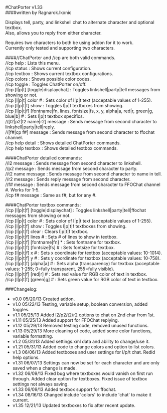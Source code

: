 #ChatPorter v1.33  
####written by Ragnarok.Ikonic  

Displays tell, party, and linkshell chat to alternate character and optional textbox.  
Also, allows you to reply from either character.  

Requires two characters to both be using addon for it to work.  
Currently only tested and supporting two characters.  

####//ChatPorter and //cp are both valid commands.  
//cp help : Lists this menu.  
//cp status : Shows current configuration.  
//cp textbox : Shows current textbox configurations.  
//cp colors : Shows possible color codes.  
//cp toggle : Toggles ChatPorter on/off.  
//cp [l|p|t] [toggle|displaychat] : Toggles linkshell|party|tell messages from showing or not.  
//cp [l|p|t] color # : Sets color of l|p|t text (acceptable values of 1-255).  
//cp [l|p|t|f] show : Toggles l|p|t textboxes from showing.  
//cp [l|p|t|f] [fontname|fn, lines, fontsize|fs, x, y, alpha|a, red|r, green|g, blue|b] # : Sets l|p|t textbox specifics.  
//[l2|p2|t2 name|r2] message : Sends message from second character to linkshell|party|tell|reply.  
//[f#|cp f#] message : Sends message from second character to ffochat channel.  
//cp help detail : Shows detailed ChatPorter commands.  
//cp help textbox : Shows detailed textbox commands.  

####ChatPorter detailed commands:  
//l2 message : Sends message from second character to linkshell.  
//p2 message : Sends message from second character to party.  
//t2 name message : Sends message from second character to name in tell.  
//r2 message : Sends reply message from second character.  
//f# message : Sends message from second character to FFOChat channel #. Works for 1-5.  
//cp f# message : Same as f#, but for any #.  

####ChatPorter textbox commands:  
//cp [l|p|t|f] [toggle|displaychat] : Toggles linkshell|party|tell|ffochat messages from showing or not.  
//cp [l|p|t] color # : Sets color of l|p|t text (acceptable values of 1-255).  
//cp [l|p|t|f] show : Toggles l|p|t|f textboxes from showing.  
//cp [l|p|t|f] clear : Clears l|p|t|f textbox.  
//cp [l|p|t|f] lines # : Sets # of lines to show in textbox.  
//cp [l|p|t|f] [fontname|fn] * : Sets fontname for textbox.  
//cp [l|p|t|f] [fontsize|fs] # : Sets fontsize for textbox.  
//cp [l|p|t|f] x # : Sets x coordinate for textbox (acceptable values: 10-1014).  
//cp [l|p|t|f] y # : Sets y coordinate for textbox (acceptable values: 10-758).  
//cp [l|p|t|f] [alpha|a] # : Sets alpha (transparency) for textbox (acceptable values: 1-255; 0=fully transparent, 255=fully visible).  
//cp [l|p|t|f] [red|r] # : Sets red value for RGB color of text in textbox.  
//cp [l|p|t|f] [green|g] # : Sets green value for RGB color of text in textbox.  

###Changelog:  
* v0.0  05/20/13 Created addon.  
* v1.0  05/22/13 Testing, variable setup, boolean conversion, added toggles.  
* v1.1  05/25/13 Added l2/p2/t2/r2 options to chat on 2nd char from 1st.  
* v1.11 05/25/13 Added support for FFOChat replying.  
* v1.12 05/29/13 Removed testing code, removed unused functions.  
* v1.13 05/29/13 More cleaning of code, added some color functions, variable formatting.  
* v1.2  05/31/13 Added settings.xml data and ability to change/use it.  
* v1.21 05/31/13 Added code to change colors and option to list colors.  
* v1.3  06/06/13 Added textboxes and user settings for l/p/t chat.  Redid help options.  
* v1.31 06/07/13 Settings can now be set for each character and are only saved when a change is made.  
* v1.32 06/09/13 Fixed bug where textboxes would vanish on first run through.  Added clear option for textboxes.  Fixed issue of textbox settings not always saving.  
* v1.33 06/09/13 Added textbox support for ffochat.  
* v1.34 08/16/13 Changed include 'colors' to include 'chat' to make it current.  
* v1.35 12/21/13 Updated textboxes to fix after recent update.  
